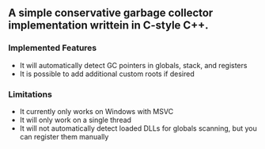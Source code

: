 ## A simple conservative garbage collector implementation writtein in C-style C++.

### Implemented Features
- It will automatically detect GC pointers in globals, stack, and registers
- It is possible to add additional custom roots if desired

### Limitations
- It currently only works on Windows with MSVC
- It will only work on a single thread
- It will not automatically detect loaded DLLs for globals scanning, but you can register them manually

